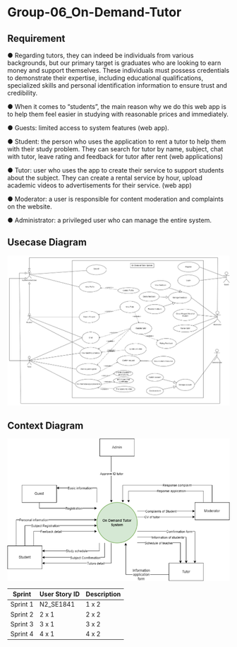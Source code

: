 # Group-06_On-Demand-Tutor
## Requirement
●        Regarding tutors, they can indeed be individuals from various backgrounds, but our primary target is graduates who are looking to earn money and support themselves. These individuals must possess credentials to demonstrate their expertise, including educational qualifications, specialized skills and personal identification information to ensure trust and credibility.

●        When it comes to “students”, the main reason why we do this web app is to help them feel easier in studying with reasonable prices and immediately.

●        Guests: limited access to system features (web app).

●        Student: the person who uses the application to rent a tutor to help them with their study problem. They can search for tutor by name, subject, chat with tutor, leave rating and feedback for tutor after rent (web applications)

●        Tutor: user who uses the app to create their service to support students about the subject. They can create a rental service by hour, upload academic videos to advertisements for their service. (web app)

●        Moderator: a user is responsible for content moderation and complaints on the website.

●        Administrator: a privileged user who can manage the entire system.

## Usecase Diagram
<img src="https://github.com/lamle78/Group-06_On-Demand-Tutor/blob/main/Video%20Demo/TutorProject-Page-1.drawio.png">

## Context Diagram
<img src="https://github.com/lamle78/Group-06_On-Demand-Tutor/blob/main/Video%20Demo/TutorProject-Page-2.drawio.png">


| Sprint | User Story ID | Description|
|--------------|-------|------|
| Sprint 1 | N2_SE1841 | 1 x 2 |
| Sprint 2 | 2 x 1 | 2 x 2 |
| Sprint 3 | 3 x 1 | 3 x 2 | 
| Sprint 4 | 4 x 1 | 4 x 2 | 
